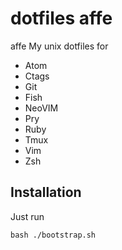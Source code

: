 # dotfiles affe

affe
My unix dotfiles for 

- Atom
- Ctags
- Git
- Fish
- NeoVIM
- Pry
- Ruby
- Tmux
- Vim
- Zsh

## Installation

Just run 

    bash ./bootstrap.sh
